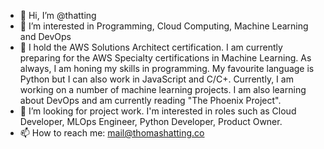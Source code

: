 - 👋 Hi, I’m @thatting
- 👀 I’m interested in Programming, Cloud Computing, Machine Learning and DevOps 
- 🌱 I hold the AWS Solutions Architect certification. I am currently preparing for the AWS Specialty certifications in Machine Learning. As always, I am honing my skills in programming. My favourite language is Python but I can also work in JavaScript and C/C+. Currently, I am working on a number of machine learning projects. I am also learning about DevOps and am currently reading "The Phoenix Project".
- 💞️ I’m looking for project work. I'm interested in roles such as Cloud Developer, MLOps Engineer, Python Developer, Product Owner. 
- 📫 How to reach me: mail@thomashatting.co

<!---
thatting/thatting is a ✨ special ✨ repository because its `README.md` (this file) appears on your GitHub profile.
You can click the Preview link to take a look at your changes.
--->
